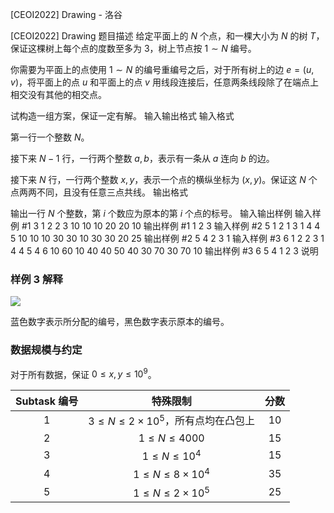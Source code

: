 



[CEOI2022] Drawing - 洛谷














[CEOI2022] Drawing
题目描述
给定平面上的 $N$ 个点，和一棵大小为 $N$ 的树 $T$，保证这棵树上每个点的度数至多为 $3$，树上节点按 $1\sim N$ 编号。

你需要为平面上的点使用 $1\sim N$ 的编号重编号之后，对于所有树上的边 $e=(u,v)$，将平面上的点 $u$ 和平面上的点 $v$ 用线段连接后，任意两条线段除了在端点上相交没有其他的相交点。

试构造一组方案，保证一定有解。
输入输出格式
输入格式

第一行一个整数 $N$。

接下来 $N-1$ 行，一行两个整数 $a,b$，表示有一条从 $a$ 连向 $b$ 的边。

接下来 $N$ 行，一行两个整数 $x,y$，表示一个点的横纵坐标为 $(x,y)$。保证这 $N$ 个点两两不同，且没有任意三点共线。
输出格式

输出一行 $N$ 个整数，第 $i$ 个数应为原本的第 $i$ 个点的标号。
输入输出样例
输入样例 #1
3
1 2
2 3
10 10
10 20
20 10
输出样例 #1
1 2 3
输入样例 #2
5
1 2
1 3
1 4
4 5
10 10
10 30
30 10
30 30
20 25
输出样例 #2
5 4 2 3 1
输入样例 #3
6
1 2
2 3
1 4
4 5
4 6
10 60
10 40
40 50
40 30
70 30
70 10
输出样例 #3
6 5 4 1 2 3
说明
### 样例 3 解释

![](https://cdn.luogu.com.cn/upload/image_hosting/1sz6z9sk.png)

蓝色数字表示所分配的编号，黑色数字表示原本的编号。

### 数据规模与约定

对于所有数据，保证 $0\le x,y\le 10^9$。

| Subtask 编号 |                 特殊限制                  | 分数 |
| :----------: | :--------------------------------------: | :--: |
|     $1$      | $3\le N\le 2\times 10^5$，所有点均在凸包上 | $10$ |
|     $2$      |             $1\le N\le 4000$             | $15$ |
|     $3$      |             $1\le N\le 10^4$             | $15$ |
|     $4$      |         $1\le N\le 8\times 10^4$         | $35$ |
|     $5$      |         $1\le N\le 2\times 10^5$         | $25$ |






